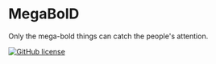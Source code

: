# MegaBolD
Only the mega-bold things can catch the people's attention.

[![GitHub license](https://img.shields.io/badge/license-MIT-blue.svg)](https://github.com/sclass53/hexo-theme-megabold/blob/master/LICENSE)
